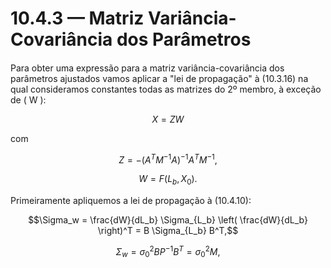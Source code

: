 # 10.4.3 — Matriz Variância-Covariância dos Parâmetros

####

Para obter uma expressão para a matriz variância-covariância dos parâmetros ajustados vamos aplicar a "lei de propagação" à (10.3.16) na qual consideramos constantes todas as matrizes do 2º membro, à exceção de ( W ):

$$X = ZW \tag{10.4.8}$$

com

$$Z = -(A^T M^{-1} A)^{-1} A^T M^{-1}, \tag{10.4.9}$$

$$W = F(L_b, X_0). \tag{10.4.10}$$

Primeiramente apliquemos a lei de propagação à (10.4.10):

$$\Sigma_w = \frac{dW}{dL_b} \Sigma_{L_b} \left( \frac{dW}{dL_b} \right)^T = B \Sigma_{L_b} B^T,$$

$$\Sigma_w = \sigma_0^2 BP^{-1} B^T = \sigma_0^2 M, \tag{10.4.11}$$
